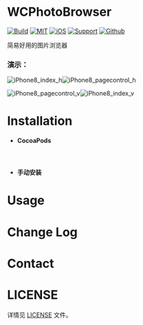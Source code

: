 # WCPhotoBrowser

[![Build](https://img.shields.io/badge/build-passing-green.svg)]() [![MIT](https://img.shields.io/badge/License-MIT-blue.svg)]() [![iOS](https://img.shields.io/badge/platform-iOS-lightgrey.svg)]() [![Support](https://img.shields.io/badge/support-iOS%208%2B-blue.svg)]() [![Github](https://img.shields.io/badge/github-MeetDay-yellowgreen.svg)]()

简易好用的图片浏览器

### 演示：

![iPhone8_index_h](https://github.com/MeetDay/WCPhotoBrowser/blob/master/Assets/iPhone8_index_v.gif)![iPhone8_pagecontrol_h](https://github.com/MeetDay/WCPhotoBrowser/blob/master/Assets/iPhone8_pagecontrol_v.gif)

![iPhone8_pagecontrol_v](https://github.com/MeetDay/WCPhotoBrowser/blob/master/Assets/iPhone8_pagecontrol_h.gif)![iPhone8_index_v](https://github.com/MeetDay/WCPhotoBrowser/blob/master/Assets/iPhone8_index_h.gif)

# Installation

- #### CocoaPods
  
  ​


- #### 手动安装

# Usage



# Change Log





# Contact





# LICENSE

详情见 [LICENSE](https://github.com/MeetDay/WCPhotoBrowser/blob/master/LICENSE) 文件。
